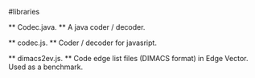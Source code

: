 #libraries

** Codec.java. ** A java coder / decoder. 

** codec.js. ** Coder / decoder for javasript. 

** dimacs2ev.js. ** Code edge list files (DIMACS format) in Edge Vector. Used as a benchmark.
